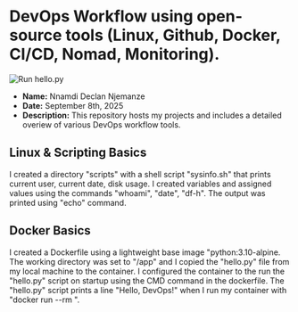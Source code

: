 # DevOps Workflow using open-source tools (Linux, Github, Docker, CI/CD, Nomad, Monitoring).
![Run hello.py](https://github.com/Decnj/devops-intern-finale/actions/workflows/ci.yml/badge.svg)

- **Name:**  Nnamdi Declan Njemanze
- **Date:**  September 8th, 2025
- **Description:** This repository hosts my projects and includes a detailed overiew of various DevOps workflow tools.


## Linux & Scripting Basics
I created a directory "scripts" with a shell script "sysinfo.sh" that prints current user, current date, disk usage. I created variables and assigned values using the commands "whoami", "date", "df-h". The output was printed using "echo" command.

## Docker Basics
I created a Dockerfile using a lightweight base image "python:3.10-alpine. The working directory was set to "/app" and I copied the "hello.py" file from my local machine to the container. I configured the container to the run the "hello.py" script on startup using the CMD command in the dockerfile. The "hello.py" script prints a line "Hello, DevOps!" when I run my container with "docker run --rm <image name>".

